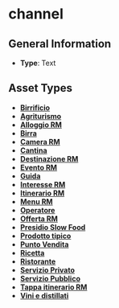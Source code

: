 # channel

## General Information
- **Type**: Text
## Asset Types
- **[Birrificio](../contentStructure/birrificio/README.md)**
- **[Agriturismo](../contentStructure/agriturismo/README.md)**
- **[Alloggio RM](../contentStructure/alloggio-rm/README.md)**
- **[Birra](../contentStructure/birra/README.md)**
- **[Camera RM](../contentStructure/camera-rm/README.md)**
- **[Cantina](../contentStructure/cantina/README.md)**
- **[Destinazione RM](../contentStructure/destinazione-rm/README.md)**
- **[Evento RM](../contentStructure/evento-rm/README.md)**
- **[Guida](../contentStructure/guida/README.md)**
- **[Interesse RM](../contentStructure/interesse-rm/README.md)**
- **[Itinerario RM](../contentStructure/itinerario-rm/README.md)**
- **[Menu RM](../contentStructure/menu-rm/README.md)**
- **[Operatore](../contentStructure/operatore/README.md)**
- **[Offerta RM](../contentStructure/offerta-rm/README.md)**
- **[Presidio Slow Food](../contentStructure/presidio-slow-food/README.md)**
- **[Prodotto tipico](../contentStructure/prodotto-tipico/README.md)**
- **[Punto Vendita](../contentStructure/punto-vendita/README.md)**
- **[Ricetta](../contentStructure/ricetta/README.md)**
- **[Ristorante](../contentStructure/ristorante/README.md)**
- **[Servizio Privato](../contentStructure/servizio-privato/README.md)**
- **[Servizio Pubblico](../contentStructure/servizio-pubblico/README.md)**
- **[Tappa itinerario RM](../contentStructure/tappa-itinerario-rm/README.md)**
- **[Vini e distillati](../contentStructure/vini-e-distillati/README.md)**
